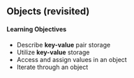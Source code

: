 
## Objects (revisited)

#### Learning Objectives

- Describe **key-value** pair storage
- Utilize **key-value** storage
- Access and assign values in an object
- Iterate through an object
